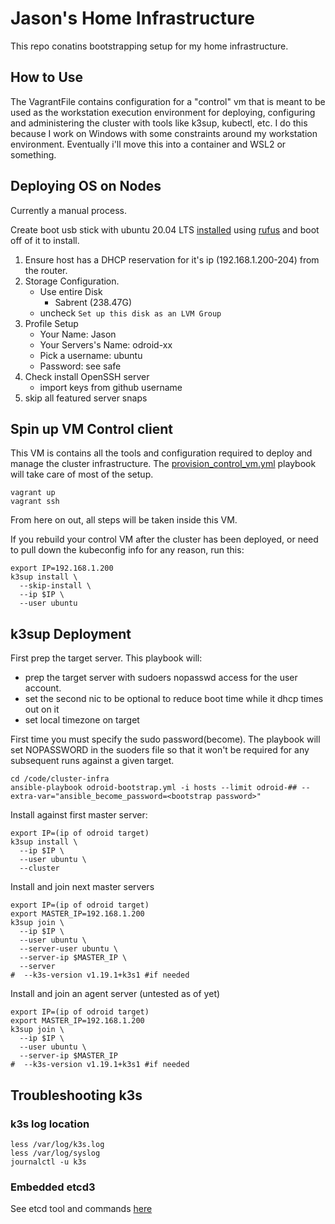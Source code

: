 # Jason's Home Infrastructure

This repo conatins bootstrapping setup for my home infrastructure. 

## How to Use
The VagrantFile contains configuration for a "control" vm that is meant to be used as the workstation execution environment for deploying, configuring and administering the cluster with tools like k3sup, kubectl, etc. I do this because I work on Windows with some constraints around my workstation environment. Eventually i'll move this into a container and WSL2 or something.

## Deploying OS on Nodes
Currently a manual process.

Create boot usb stick with ubuntu 20.04 LTS [installed](https://ubuntu.com/tutorials/create-a-usb-stick-on-windows#1-overview) using [rufus](https://rufus.ie/en_US/) and boot off of it to install.
 1. Ensure host has a DHCP reservation for it's ip (192.168.1.200-204) from the router.
 2. Storage Configuration.
    - Use entire Disk
      - Sabrent (238.47G)
    - uncheck `Set up this disk as an LVM Group`
 3. Profile Setup
    - Your Name: Jason
    - Your Servers's Name: odroid-xx
    - Pick a username: ubuntu
    - Password: see safe
 4. Check install OpenSSH server
    - import keys from github username
 5. skip all featured server snaps

## Spin up VM Control client
This VM is contains all the tools and configuration required to deploy and manage the cluster infrastructure. The [provision_control_vm.yml](./provision_control_vm.yml) playbook will take care of most of the setup.
```
vagrant up
vagrant ssh
```
From here on out, all steps will be taken inside this VM.

If you rebuild your control VM after the cluster has been deployed, or need to pull down the kubeconfig info for any reason, run this:
```
export IP=192.168.1.200
k3sup install \
  --skip-install \
  --ip $IP \
  --user ubuntu
```

## k3sup Deployment

First prep the target server. This playbook will:
 * prep the target server with sudoers nopasswd access for the user account.
 * set the second nic to be optional to reduce boot time while it dhcp times out on it
 * set local timezone on target

First time you must specify the sudo password(become). The playbook will set NOPASSWORD in the suoders file so that it won't be required for any subsequent runs against a given target.
```
cd /code/cluster-infra
ansible-playbook odroid-bootstrap.yml -i hosts --limit odroid-## --extra-var="ansible_become_password=<bootstrap password>"
```

Install against first master server:
```
export IP=(ip of odroid target)
k3sup install \
  --ip $IP \
  --user ubuntu \
  --cluster
```
Install and join next master servers
```
export IP=(ip of odroid target)
export MASTER_IP=192.168.1.200
k3sup join \
  --ip $IP \
  --user ubuntu \
  --server-user ubuntu \
  --server-ip $MASTER_IP \
  --server
#  --k3s-version v1.19.1+k3s1 #if needed
```
Install and join an agent server (untested as of yet)
```
export IP=(ip of odroid target)
export MASTER_IP=192.168.1.200
k3sup join \
  --ip $IP \
  --user ubuntu \
  --server-ip $MASTER_IP
#  --k3s-version v1.19.1+k3s1 #if needed
```
## Troubleshooting k3s

### k3s log location
```
less /var/log/k3s.log
less /var/log/syslog
journalctl -u k3s
```
### Embedded etcd3

See etcd tool and commands [here](https://gist.github.com/superseb/0c06164eef5a097c66e810fe91a9d408)